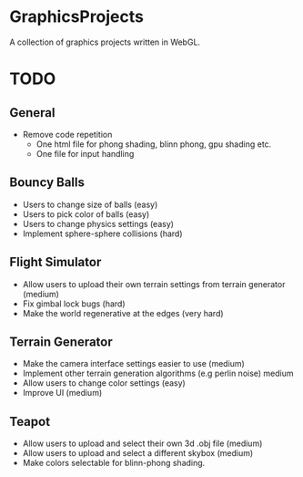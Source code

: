# GraphicsProjects
A collection of graphics projects written in WebGL.

# TODO

## General

- Remove code repetition
  - One html file for phong shading, blinn phong, gpu shading etc.
  - One file for input handling

## Bouncy Balls
- Users to change size of balls (easy)
- Users to pick color of balls (easy)
- Users to change physics settings (easy)
- Implement sphere-sphere collisions (hard)

## Flight Simulator

- Allow users to upload their own terrain settings from terrain generator (medium)
- Fix gimbal lock bugs (hard)
- Make the world regenerative at the edges (very hard)

## Terrain Generator

- Make the camera interface settings easier to use (medium)
- Implement other terrain generation algorithms (e.g perlin noise) medium
- Allow users to change color settings (easy)
- Improve UI (medium)

## Teapot

- Allow users to upload and select their own 3d .obj file (medium)
- Allow users to upload and select a different skybox (medium)
- Make colors selectable for blinn-phong shading.
